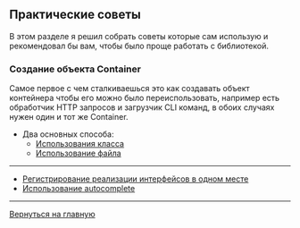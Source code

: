 ## Практические советы

В этом разделе я решил собрать советы которые сам использую и рекомендовал бы вам, чтобы было проще работать с библиотекой.

### Создание объекта Container

Самое первое с чем сталкиваешься это как создавать объект контейнера чтобы его можно было переиспользовать, например 
есть обработчик HTTP запросов и загрузчик CLI команд, в обоих случаях нужен один и тот же Container.

* Два основных способа:
    * [Использования класса](class.md)
    * [Использование файла](file.md)
    
---
* [Регистрирование реализации интерфейсов в одном месте](reg-in-one.md)
* [Использование autocomplete](autocomplete.md)
---
[Вернуться на главную](../readme.md)
